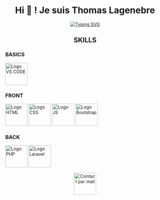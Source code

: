 <h1 align="center"> <span style="color:1D6483FF"> Hi 👋 ! Je suis Thomas Lagenebre  </span></h1>
<p align="center"><a href="https://git.io/typing-svg"><img src="https://readme-typing-svg.herokuapp.com?font=Fira+Code&weight=700&duration=3000&pause=1000&color=225D2DFF&center=true&vCenter=true&random=false&width=435&lines=developer+web+fullstack;ReactJS+NextJS;Laravel+Symfony" alt="Typing SVG" /></a></p>

<h2 align="center"> SKILLS </h2>
<h3> BASICS </h3>
<p>
  <img width="70px" src="https://i.goopics.net/uixa4y.png" alt="Logo VS CODE">
</p>
<h3> FRONT </h3>
<p>
<img width="70px" src="https://cdn.pixabay.com/photo/2017/08/05/11/16/logo-2582748_1280.png" alt="Logo HTML">
<img width="70px" src="https://cdn.pixabay.com/photo/2017/08/05/11/16/logo-2582747_1280.png" alt="Logo CSS">
<img width="70px" src="https://i.goopics.net/9w3bge.png" alt="Logo JS">
<img width="70px" src="https://i.goopics.net/2n6uo4.png" alt="Logo Bootstrap">
</p>
<h3> BACK </h3>
<p>
  <img width="70px" src="https://i.goopics.net/omxaej.png" alt="Logo PHP">
  <img width="70px" src="https://i.goopics.net/qr3z2v.png" alt="Logo Laravel">
</p>

<div align="center">
<a  href="mailto:lagenebrethomas@gmail.com"><img height="70px" src="https://i.goopics.net/c92b5j.png" alt="Contact par mail"></a>
</div>
